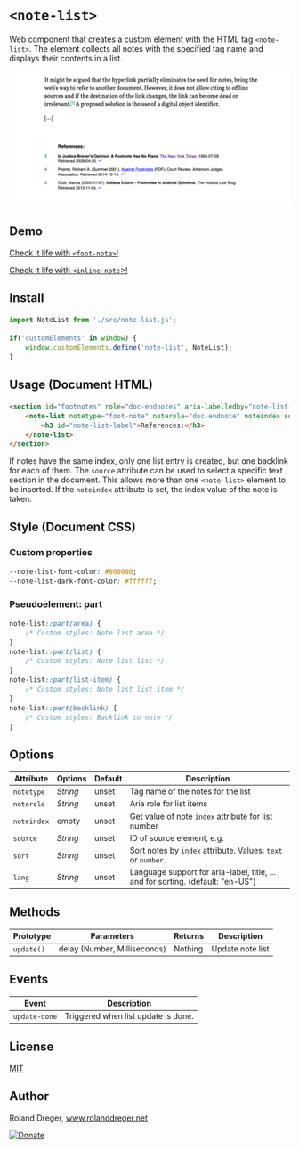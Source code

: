 # `<note-list>`

Web component that creates a custom element with the HTML tag `<note-list>`. The element collects all notes with the specified tag name and displays their contents in a list.

<img src="https://github.com/RolandDreger/web-components/raw/master/note-list/note-list_web_component.png" title="Note list web component" alt="Screenshot note-list web component">


## Demo

[Check it life with `<foot-note>`!](https://rolanddreger.github.io/web-component-demo/foot-note/)

[Check it life with `<inline-note`>!](https://rolanddreger.github.io/web-component-demo/inline-note/) 


## Install

```javascript
import NoteList from './src/note-list.js';

if('customElements' in window) {
	window.customElements.define('note-list', NoteList);
}
```


## Usage (Document HTML)
```html
<section id="footnotes" role="doc-endnotes" aria-labelledby="note-list-label">
	<note-list notetype="foot-note" noterole="doc-endnote" noteindex source="target">
		<h3 id="note-list-label">References:</h3>
	</note-list>
</section>
```

If notes have the same index, only one list entry is created, but one backlink for each of them. The `source` attribute can be used to select a specific text section in the document. This allows more than one `<note-list>` element to be inserted. If the `noteindex` attribute is set, the index value of the note is taken.


## Style (Document CSS)
### Custom properties
```css
--note-list-font-color: #000000;
--note-list-dark-font-color: #ffffff;
```

### Pseudoelement: part
```css
note-list::part(area) {			
	/* Custom styles: Note list area */
}
note-list::part(list) {			
	/* Custom styles: Note list list */
}
note-list::part(list-item) {			
	/* Custom styles: Note list list item */
}
note-list::part(backlink) {			
	/* Custom styles: Backlink to note */
}
```


## Options

| Attribute   | Options  | Default | Description                                                                     | 
| ----------- | -------- | ------- | ------------------------------------------------------------------------------- |  
| `notetype`  | *String* | unset   | Tag name of the notes for the list                                              |
| `noterole`  | *String* | unset   | Aria role for list items                                                        |
| `noteindex` | empty    | unset   | Get value of note `index` attribute for list number                             |
| `source`    | *String* | unset   | ID of source element, e.g. <section id="target">                                |
| `sort`      | *String* | unset   | Sort notes by `index` attribute. Values: `text` or `number`.                    |
| `lang`      | *String* | unset   | Language support for aria-label, title, ... and for sorting. (default: "en-US") |


## Methods

| Prototype    | Parameters                   | Returns | Description       | 
| ------------ | ---------------------------- | ------- | ----------------- | 
| `update() `  | delay (Number, Milliseconds) | Nothing | Update note list  | 


## Events

| Event         | Description                         | 
| ------------- | ----------------------------------- | 
| `update-done` | Triggered when list update is done. | 



## License

[MIT](https://github.com/RolandDreger/web-components/blob/master/MIT-LICENSE.md)


## Author

Roland Dreger, www.rolanddreger.net

[![Donate](https://img.shields.io/badge/Donate-PayPal-green.svg)](https://www.paypal.com/cgi-bin/webscr?cmd=_donations&business=roland%2edreger%40a1%2enet&lc=AT&item_name=Roland%20Dreger%20%2f%20Donation%20for%20script%20development%20Kirby-Data-Importer&currency_code=EUR&bn=PP%2dDonationsBF%3abtn_donateCC_LG%2egif%3aNonHosted)
